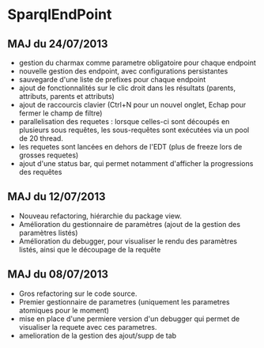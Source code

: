 SparqlEndPoint
==============


MAJ du 24/07/2013
-----------------

- gestion du charmax comme parametre obligatoire pour chaque endpoint
- nouvelle gestion des endpoint, avec configurations persistantes
- sauvegarde d'une liste de prefixes pour chaque endpoint
- ajout de fonctionnalités sur le clic droit dans les résultats (parents, attributs, parents et attributs)
- ajout de raccourcis clavier (Ctrl+N pour un nouvel onglet, Echap pour fermer le champ de filtre)
- parallelisation des requetes : lorsque celles-ci sont découpés en plusieurs sous requêtes, les sous-requêtes sont exécutées via un pool de 20 thread.
- les requetes sont lancées en dehors de l'EDT (plus de freeze lors de grosses requetes)
- ajout d'une status bar, qui permet notamment d'afficher la progressions des requêtes




MAJ du 12/07/2013
-----------------

- Nouveau refactoring, hiérarchie du package view.
- Amélioration du gestionnaire de paramètres (ajout de la gestion des paramètres listés)
- Amélioration du debugger, pour visualiser le rendu des paramètres listés, ainsi que le découpage de la requête




MAJ du 08/07/2013
-----------------

- Gros refactoring sur le code source.
- Premier gestionnaire de parametres (uniquement les parametres atomiques pour le moment)
- mise en place d'une permiere version d'un debugger qui permet de visualiser la requete avec ces parametres.
- amelioration de la gestion des ajout/supp de tab
